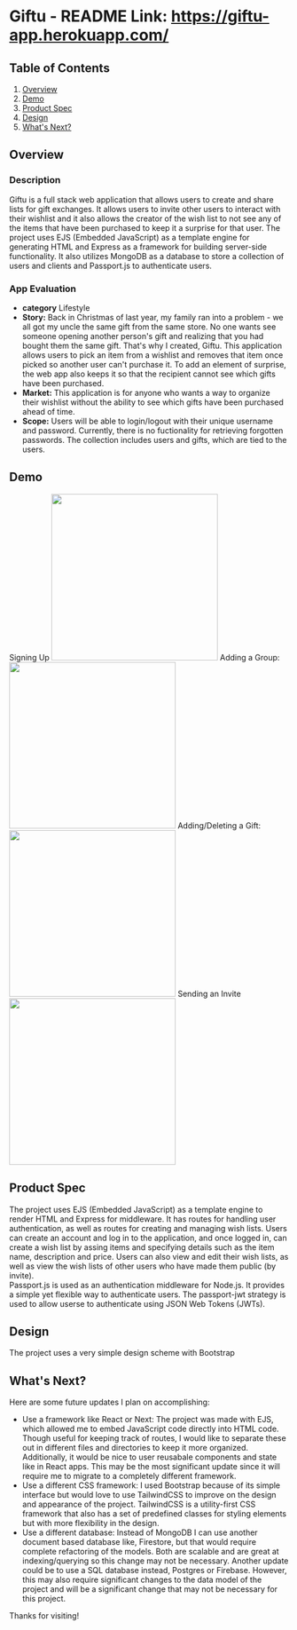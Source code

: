 Giftu - README
Link: https://giftu-app.herokuapp.com/
===

## Table of Contents
1. [Overview](#Overview)
1. [Demo](#Demo)
1. [Product Spec](#Product-Spec)
1. [Design](#Design)
1. [What's Next?](#What's-Next?)

## Overview
### Description
Giftu is a full stack web application that allows users to create and share lists for gift exchanges. It allows users to invite other users to interact with their wishlist and it also allows the creator of the wish list to not see any of the items that have been purchased to keep it a surprise for that user. The project uses EJS (Embedded JavaScript) as a template engine for generating HTML and Express as a framework for building server-side functionality. It also utilizes MongoDB as a database to store a collection of users and clients and Passport.js to authenticate users.

### App Evaluation
- **category** Lifestyle
- **Story:** Back in Christmas of last year, my family ran into a problem - we all got my uncle the same gift from the same store. No one wants see someone opening another person's gift and realizing that you had bought them the same gift. That's why I created, Giftu. This application allows users to pick an item from a wishlist and removes that item once picked so another user can't purchase it. To add an element of surprise, the web app also keeps it so that the recipient cannot see which gifts have been purchased.
- **Market:** This application is for anyone who wants a way to organize their wishlist without the ability to see which gifts have been purchased ahead of time. 
- **Scope:** Users will be able to login/logout with their unique username and password. Currently, there is no fuctionality for retrieving forgotten passwords. The collection includes users and gifts, which are tied to the users. 

## Demo
Signing Up
<img src="http://g.recordit.co/r6WSrjvzEy.gif" width="300"/>
Adding a Group:
<img src="http://g.recordit.co/Jr8fXuSe3n.gif" width="300" />
Adding/Deleting a Gift:
<img src="https://g.recordit.co/QvZJYPIMwj.gif" width="300" />
Sending an Invite
<img src="http://g.recordit.co/6RoYTTcnNP.gif" width="300" />

## Product Spec
The project uses EJS (Embedded JavaScript) as a template engine to render HTML and Express for middleware. It has routes for handling user authentication, as well as routes for creating and managing wish lists. Users can create an account and log in to the application, and once logged in, can create a wish list by assing items and specifying details such as the item name, description and price. Users can also view and edit their wish lists, as well as view the wish lists of other users who have made them public (by invite). 
<br />
Passport.js is used as an authentication middleware for Node.js. It provides a simple yet flexible way to authenticate users. The passport-jwt strategy is used to allow userse to authenticate using JSON Web Tokens (JWTs).

## Design
The project uses a very simple design scheme with Bootstrap

## What's Next?
Here are some future updates I plan on accomplishing:
<ul>
<li> Use a framework like React or Next: The project was made with EJS, which allowed me to embed JavaScript code directly into HTML code. Though useful for keeping track of routes, I would like to separate these out in different files and directories to keep it more organized. Additionally, it would be nice to user reusabale components and state like in React apps. This may be the most significant update since it will require me to migrate to a completely different framework.
<li> Use a different CSS framework: I used Bootstrap because of its simple interface but would love to use TailwindCSS to improve on the design and appearance of the project. TailwindCSS is a utility-first CSS framework that also has a set of predefined classes for styling elements but with more flexibility in the design.
<li> Use a different database: Instead of MongoDB I can use another document based database like, Firestore, but that would require complete refactoring of the models. Both are scalable and are great at indexing/querying so this change may not be necessary. Another update could be to use a SQL database instead, Postgres or Firebase. However, this may also require significant changes to the data model of the project and will be a significant change that may not be necessary for this project.
</ul>

Thanks for visiting!
